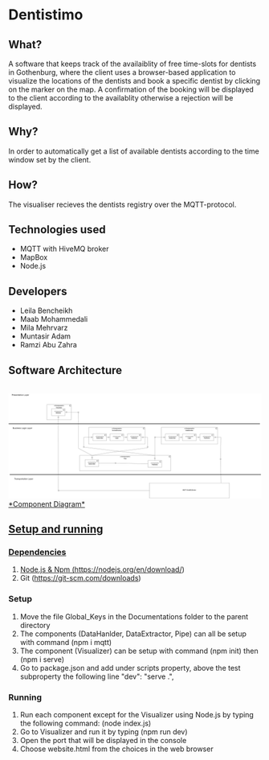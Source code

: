 # Dentistimo

## What?
A software that keeps track of the availaiblity of free time-slots for dentists in Gothenburg, where the client uses a browser-based application to visualize the locations of the dentists and book a specific dentist by clicking on the marker on the map. A confirmation of the booking will be displayed to the client according to the availablity otherwise a rejection will be displayed.

## Why?
In order to automatically get a list of available dentists according to the time window set by the client.

## How?
The visualiser recieves the dentists registry over the MQTT-protocol.

## Technologies used
*  MQTT with HiveMQ broker
*  MapBox
*  Node.js

## Developers
* Leila Bencheikh
* Maab Mohammedali
* Mila Mehrvarz
* Muntasir Adam
* Ramzi Abu Zahra

## Software Architecture


<br>
<a href="https://viewer.diagrams.net/?tags=%7B%7D&highlight=0000ff&edit=_blank&layers=1&nav=1&title=Component%20Diagram.drawio#R7V1dl6I4E%2F41XtqHJHxejvb2zu6ZPjtzenZn36v30IrKDgqLON09v34TCSoh2KjkQ2TmnFaCRkieeqpSlSoGaLx8%2FTX1k8VjPA2iATSmrwN0P4DQggjiF9LylrdAw0V5yzwNp3mbsW94Cn8GeSMoWjfhNFjTtrwpi%2BMoC5Ny4yRerYJJVmrz0zR%2BKX9sFkfTUkPiz4NKw9PEj6qt38JptqCtwPb2Jz4G4XxBf9qFTn5i6RcfpneyXvjT%2BOWgCf0yQOM0jrP83fJ1HERk9Mrj8lBzdndhabDKmnwBPYwns9%2Ben%2F%2F8Eo2Tf%2F1HGD%2FYQ9vOu%2FnhRxt6xwNoR7jDUUKuOXujA2H%2FuyEXOlr66TxcDdAHfNZOXvFfY%2FcXjcjsBK%2FZ0I%2FCOf3QBF9ekObnZvEqG663c0xOAYd%2Bqegcv5vT1yh%2FfUjYNg0u65l7CSf04i8T%2FCaqHo3jZRKvyIQWzeWvsKPzXLm09NJr6%2B7AP8QpFsrxIph8xxdwZBB5dz8Nf7Qyshdjp%2BVp5t389l6LVlj6JUhn8j4KZuR8%2FCNIZ9GW1mYhphs0WmRL%2FHIPyJilcfIV4yMg%2FGTQ66MUD5xd77gLDJJaVgM7rsRaJoiXQZa%2B4Y%2FQLwxtSq9UwViF4njZs7Vj0rbFAVHveNmnGmK%2B63tPovgN5dFTONXhcCozjFgZJOTtZCfwaPRPkGVvhZJxi4adcjHPHcAjxF87rKAyiJA3hrQtDSI%2FC3%2BUVSZvXOnvfY5DQnG7OYRmaQ7NcgfxbLbGEGKnZXfR588UtHrt12u%2F2xj4v8L1Bl%2FIz171dUf1gbLugxzdh%2Fi8LUr3Qd56Qjfdl9P%2Bjes%2BBKozNYaDDwcsjA9HbcvdZSTwLXheh1nAF2IGZrKl0bIYabStCpCAy0GSJ0oYC%2BdLE2FcxtMNaZMriej4mEqWRKc0f44ASfzjLz%2FLlrP4%2F8On336fBR9n%2F3z7OeQIYleMjt7aUzTwn8OkhiV5N627obOjTSqarls1dMDOqGnd0uFK7QncKsPQqWcWXdhVkZ1T%2BH6OTVQab1bTYEoRHKfZIp7HKz%2F6FMcJxfl2muis%2BJssLktBsJp%2BIMEGfLjCM523PGyFZdvl%2BnuQTRbFQbxJJ8HnIA3xvQXpU%2BJPwtWcnsy2slRzko%2BMYMqEMLJCHmvHBNaIIB6V7cWdobIvxQcqizhyrHIXdNTybwmACU8LC4TJwo9m4zCdRFWw4ClJ3%2F4mB3dWcfi%2Fg8MiSmYTLGVp%2FH0XmQIs1ILXMPu7%2BHH8%2FqAbfHT%2FevCx%2BzeNQFa3QrsUZMAsowzYhlyUNdAauJswWRNYvCzwWocwADnzkvpJGU2Fmt5ZGf46yUOgs%2FCVwHSUBthU8J%2B3PZOpTch9be%2FUGg2sewLiTRaFq2C8i55W2EqEPkeM0x4ZnKUSRxcBUSslC1XnRfvF8NPmeT1Jw%2Bc6j57i9TAw3NIke0j1etgym9tsatbDOQ51sdjEr4f5g8CJymgvjJ83z1G4Xugpiw4s861nKhfFE%2FzEikRRKyexKlFsEMq%2BlsVTYQsbdwA5B%2Fbw0LgzDHjUJCYHu15bNpMtrwpIjpl8yvr%2BYrQZDF1ItpItVy7q5K7F8FeBfXX4O8lcuRCAxXQX8DPkugKKEbnxRRprMxgcn6vMNZrNYQXtzULN12hWaYotT7VZaDcQPbVmYY7CGzcLHY5PXXtR1HqFZjKbB9SLotPAIa5WFB3j6JDeiChCYaLYghxWuvgUz8OJjgIIoXYCyPFJayaAsBfAodPAqXxtLhIV4ULHrhFZhetQVIKUJzkk7fCyE7rjBrk2jIkJSduKMdbAD999Xwd0Lf4sqPJ1OJ30u7vQKgm9YYCTxJ7nBj2bCrRzu3ughMHdHkdZTNBJpzsPQgc9F1A8CkPBEJOpbVwmY8hlVy81IMOT5r8dfIzytggY9s53Mi8Go5A4mV1SFZLbwE64FoXUljXpuufLd93S%2BUL5Npk9V7YpV4m4ku0WNUpECWBqnJ2XAsZUDJgGVkf36d5kPA02b6ukVLpvoIVvje69umlVJ702kzRhI%2BcOOvv%2FSKose5yoYE%2F%2B78KndVQ4oGw8yub04k5vm9Ntk5kF1ZzuNYgndYzTOVT9vpxaDTm9bifIhdILHIbTZUuv5HiWViwuFDCC1nxs5Fo6YBqEqbpP98DTzIT3bs9jc5b0imFxtiyhdKHspCNm%2B929k357dGKM%2BHyMqDMJhort%2Bd5HM6gWKFBP8B320dTGjAenpsm0SAPAUBsgZr09siPEwOikg6dmQ5J3fG%2FCMVV0QbpWa7g8qehv22U1bLfZLqb6sHLdD0G%2BKtwjPe%2ByZdz3Dq3t4DP84%2FAKHMrUgMCAnSSkE6zcw6RmVx9FidQqSve8xdepdMRuEHbLbPSuY96hm10Es1cDv6%2Fm7JXGGcZDTH4YQKMdOnMAy2aKt9gAo0OZBOebO%2B8aMRTQ7bOGXZbOpnvjTo%2B%2F0ZETZ6dLThzQEUgCjFy7DI%2BGqy9OR0WIpWCeYnOdNHz0D33qCyHfyMDf%2B5n%2F0V9No%2F65F1157oXrMWUr1D%2FyCRjX8MwnSvz1MczKMHaxIDQAHHeO9tUr9C4k42lXvgKABr4htenzFIi6iKOi%2FHkArrH2rtbFZIBp6FbYCQDta%2B9SIN68OF5j9V1ty8oA4OgnitrX3qUgvHlR7FAVAJEO4YKy3g9MAY%2BPq0v3bCOmjIfsLVoA3ET2fqugQapBYxqqQdPn2m%2BF12FyYFXv7AOF5uqJvy0ZzgewfRm2XDbLS2UGJoAc19YtqwF1wDh3D0p7UGjg%2F7oBcreZZxloQO59HmYzcm8uw2KKJYG63abyZLjPxTwVNI2XgsJA46gGTZ%2BPuZ0HtrKNeuLvMzKbSaaYLDp224B8wexzMtWYB2LwxMa85eOpz8sk08Aaaep5vsOJmW3yvKAniVdqnMpOk0SSvXd9mmQzjVFse1aITIaqLk6TbB%2B7farjoFp%2BV71OQQ28eVfIKe%2BwAy0B4NklznmvbLxsXkGNfQ5ITOYScLwaJ6dGxHL9WYgtEAuwmepuXhHqU8csfdZhMykXJLs2U77t7LTD90NOovPKEM%2FzqE8eUcq9hq5kSXX77lq5ObEpVN0bt8cvX7%2Fi8x8xuz1%2BwW9GxJhLmw8Do0V0yyNzmKo1AJrVjaXAsDjqGBri9HGHNn3ubXjTLqqV5Da853lHbfgLHv10ni%2FKa2gHCAobDk1btdeqkztIFVWMbI4najS1DiiLWWhgOx9IBlS%2FuzQXbIuZCGQrXvKZndxWokrUTUEaATDx6kqZkNaK6jE%2FZFI3tdiyVGa%2FTYUMPixq2NHBR4ZqV7PZ4W0q5zzgujlXNDQeVZIKZLbDOmdXMYKMt8lh%2FVaivU2W5L3uMnFaVnX2CSgUoIcAQHeonKpk2vumU5FDHpWAv2zv%2F73btXAowR5KcqDE0A%2FYbZY4GUXQsO%2FsOhBV%2BxUOoQ7v6j9047gnuXFEu22sps%2FeEea2MVnbWbLbxurkWk7keq0xZgTtAhqaVhkzyGoWrW8PM%2F3Sa8DxzCBHtWPGqi%2FMSQagNEM1wRxIgjnVckV4DvCw5EWUofHJfyvFcfLOa8I2JB5VnvJceMdxFKd7TURiOExTBRpkvsKJH32gJ5bhdBrVYazMWkIK2htsxNyrAACasIoA1rhoEQG86E8bCBht1ljC1msy%2B3mxnB4FBQqKJ%2BkUJXo4LhhU7G2QBANeMKYNGHxN%2FdU6wSZATwUsFZRXuAA4UBgK8GEak3nZq3V8o4vHeBqQT%2FwH"> <img  src="./Component.png"><br>
*Component Diagram*

## Setup and running

### Dependencies
1. Node.js & Npm (https://nodejs.org/en/download/)
2. Git (https://git-scm.com/downloads)

### Setup
1. Move the file Global_Keys in the Documentations folder to the parent directory
2. The components (DataHanlder, DataExtractor, Pipe) can all be setup with command (npm i mqtt)
3. The component (Visualizer) can be setup with command  (npm init) then (npm i serve)
4. Go to package.json and add under scripts property, above the test subproperty the following line "dev": "serve .",



### Running

1. Run each component except for the Visualizer using Node.js by typing the following command:  (node index.js)
2. Go to Visualizer and run it by typing (npm run dev)
3. Open the port that will be displayed in the console
4. Choose website.html from the choices in the web browser

